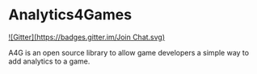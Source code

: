 Analytics4Games
===============
[![Gitter](https://badges.gitter.im/Join Chat.svg)](https://gitter.im/PxlBuzzard/Analytics4Games?utm_source=badge&utm_medium=badge&utm_campaign=pr-badge&utm_content=badge)

A4G is an open source library to allow game developers a simple way to add analytics to a game.
